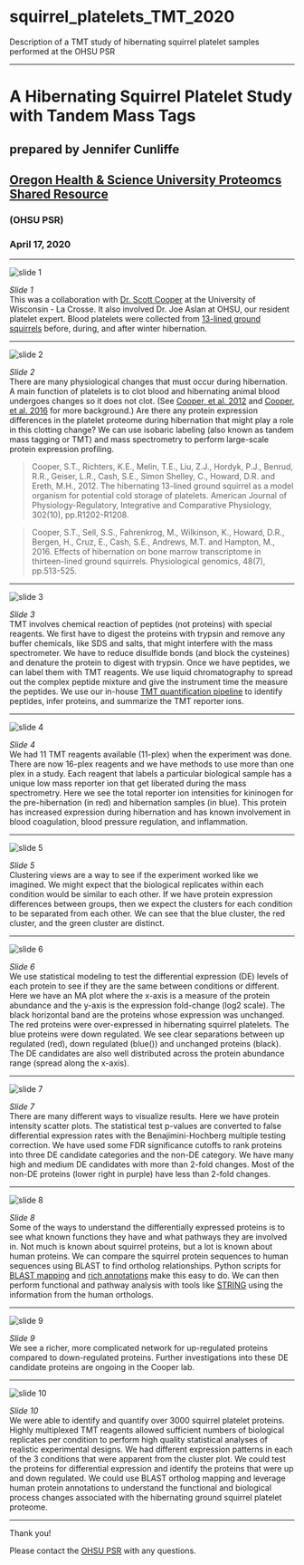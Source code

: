# squirrel_platelets_TMT_2020
Description of a TMT study of hibernating squirrel platelet samples performed at the OHSU PSR

---

# A Hibernating Squirrel Platelet Study with Tandem Mass Tags
## prepared by Jennifer Cunliffe
## [Oregon Health & Science University Proteomcs Shared Resource](https://www.ohsu.edu/proteomics-shared-resource)
### (OHSU PSR)
### April 17, 2020


***


![slide 1](images/Slide1.PNG)

*Slide 1* <br />
This was a collaboration with [Dr. Scott Cooper](https://www.uwlax.edu/profile/scooper/) at the University of Wisconsin - La Crosse. It also involved Dr. Joe Aslan at OHSU, our resident platelet expert. Blood platelets were collected from [13-lined ground squirrels](https://en.wikipedia.org/wiki/Thirteen-lined_ground_squirrel) before, during, and after winter hibernation.

***

![slide 2](images/Slide2.PNG)

*Slide 2* <br />
There are many physiological changes that must occur during hibernation. A main function of platelets is to clot blood and hibernating animal blood undergoes changes so it does not clot. (See [Cooper, et al. 2012](https://journals.physiology.org/doi/full/10.1152/ajpregu.00018.2012) and [Cooper, et al. 2016](https://journals.physiology.org/doi/full/10.1152/physiolgenomics.00120.2015) for more background.) Are there any protein expression differences in the platelet proteome during hibernation that might play a role in this clotting change? We can use isobaric labeling (also known as tandem mass tagging or TMT) and mass spectrometry to perform large-scale protein expression profiling.

> Cooper, S.T., Richters, K.E., Melin, T.E., Liu, Z.J., Hordyk, P.J., Benrud, R.R., Geiser, L.R., Cash, S.E., Simon Shelley, C., Howard, D.R. and Ereth, M.H., 2012. The hibernating 13-lined ground squirrel as a model organism for potential cold storage of platelets. American Journal of Physiology-Regulatory, Integrative and Comparative Physiology, 302(10), pp.R1202-R1208.

> Cooper, S.T., Sell, S.S., Fahrenkrog, M., Wilkinson, K., Howard, D.R., Bergen, H., Cruz, E., Cash, S.E., Andrews, M.T. and Hampton, M., 2016. Effects of hibernation on bone marrow transcriptome in thirteen-lined ground squirrels. Physiological genomics, 48(7), pp.513-525.

***

![slide 3](images/Slide3.PNG)

*Slide 3* <br />
TMT involves chemical reaction of peptides (not proteins) with special reagents. We first have to digest the proteins with trypsin and remove any buffer chemicals, like SDS and salts, that might interfere with the mass spectrometer. We have to reduce disulfide bonds (and block the cysteines) and denature the protein to digest with trypsin. Once we have peptides, we can label them with TMT reagents. We use liquid chromatography to spread out the complex peptide mixture and give the instrument time the measure the peptides. We use our in-house [TMT quantification pipeline](https://github.com/pwilmart/PAW_pipeline) to identify peptides, infer proteins, and summarize the TMT reporter ions.

***

![slide 4](images/Slide4.PNG)

*Slide 4* <br />
We had 11 TMT reagents available (11-plex) when the experiment was done. There are now 16-plex reagents and we have methods to use more than one plex in a study. Each reagent that labels a particular biological sample has a unique low mass reporter ion that get liberated during the mass spectrometry. Here we see the total reporter ion intensities for kininogen for the pre-hibernation (in red) and hibernation samples (in blue). This protein has increased expression during hibernation and has known involvement in blood coagulation, blood pressure regulation, and inflammation.

***

![slide 5](images/Slide5.PNG)

*Slide 5* <br />
Clustering views are a way to see if the experiment worked like we imagined. We might expect that the biological replicates within each condition would be similar to each other. If we have protein expression differences between groups, then we expect the clusters for each condition to be separated from each other. We can see that the blue cluster, the red cluster, and the green cluster are distinct.

***

![slide 6](images/Slide6.PNG)

*Slide 6* <br />
We use statistical modeling to test the differential expression (DE) levels of each protein to see if they are the same between conditions or different. Here we have an MA plot where the x-axis is a measure of the protein abundance and the y-axis is the expression fold-change (log2 scale). The black horizontal band are the proteins whose expression was unchanged. The red proteins were over-expressed in hibernating squirrel platelets. The blue proteins were down regulated. We see clear separations between up regulated (red), down regulated (blue()) and unchanged proteins (black). The DE candidates are also well distributed across the protein abundance range (spread along the x-axis).

***

![slide 7](images/Slide7.PNG)

*Slide 7* <br />
There are many different ways to visualize results. Here we have protein intensity scatter plots. The statistical test p-values are converted to false differential expression rates with the Benajimini-Hochberg multiple testing correction. We have used some FDR significance cutoffs to rank proteins into three DE candidate categories and the non-DE category. We have many high and medium DE candidates with more than 2-fold changes. Most of the non-DE proteins (lower right in purple) have less than 2-fold changes.

***

![slide 8](images/Slide8.PNG)

*Slide 8* <br />
Some of the ways to understand the differentially expressed proteins is to see what known functions they have and what pathways they are involved in. Not much is known about squirrel proteins, but a lot is known about human proteins. We can compare the squirrel protein sequences to human sequences using BLAST to find ortholog relationships. Python scripts for [BLAST mapping](https://github.com/pwilmart/PAW_BLAST) and [rich annotations](https://github.com/pwilmart/annotations) make this easy to do. We can then perform functional and pathway analysis with tools like [STRING](https://string-db.org/) using the information from the human orthologs.

***

![slide 9](images/Slide9.PNG)

*Slide 9* <br />
We see a richer, more complicated network for up-regulated proteins compared to down-regulated proteins. Further investigations into these DE candidate proteins are ongoing in the Cooper lab.

***

![slide 10](images/Slide10.PNG)

*Slide 10* <br />
We were able to identify and quantify over 3000 squirrel platelet proteins. Highly multiplexed TMT reagents allowed sufficient numbers of biological replicates per condition to perform high quality statistical analyses of realistic experimental designs. We had different expression patterns in each of the 3 conditions that were apparent from the cluster plot. We could test the proteins for differential expression and identify the proteins that were up and down regulated. We could use BLAST ortholog mapping and leverage human protein annotations to understand the functional and biological process changes associated with the hibernating ground squirrel platelet proteome.

***

Thank you!

Please contact the [OHSU PSR](https://www.ohsu.edu/proteomics-shared-resource) with any questions.
